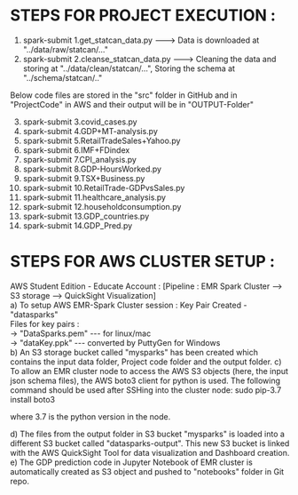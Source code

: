 STEPS FOR PROJECT EXECUTION :
==============================

1. spark-submit 1.get_statcan_data.py ---> Data is downloaded at "../data/raw/statcan/..."
2. spark-submit 2.cleanse_statcan_data.py ---> Cleaning the data and storing at "../data/clean/statcan/...", Storing the schema at "../schema/statcan/.."

Below code files are stored in the "src" folder in GitHub and in "ProjectCode" in AWS and their output will be in "OUTPUT-Folder"

3. spark-submit 3.covid_cases.py
4. spark-submit 4.GDP+MT-analysis.py
5. spark-submit 5.RetailTradeSales+Yahoo.py
6. spark-submit 6.IMF+FDindex
7. spark-submit 7.CPI_analysis.py
8. spark-submit 8.GDP-HoursWorked.py
9. spark-submit 9.TSX+Business.py
10. spark-submit 10.RetailTrade-GDPvsSales.py
11. spark-submit 11.healthcare_analysis.py
12. spark-submit 12.householdconsumption.py
13. spark-submit 13.GDP_countries.py
14. spark-submit 14.GDP_Pred.py


STEPS FOR AWS CLUSTER SETUP :
==============================

AWS Student Edition - Educate Account : [Pipeline : EMR Spark Cluster --> S3 storage --> QuickSight Visualization]  
a) To setup AWS EMR-Spark Cluster session : Key Pair Created - "datasparks"  
Files for key pairs :  
-> "DataSparks.pem" --- for linux/mac  
-> "dataKey.ppk" --- converted by PuttyGen for Windows  
b) An S3 storage bucket called "mysparks" has been created which contains the input data folder, Project code folder and the output folder. 
c) To allow an EMR cluster node to access the AWS S3 objects (here, the input json schema files), the AWS boto3 client for python is used. The following command should be used after SSHing into the cluster node:
sudo pip-3.7 install boto3

where 3.7 is the python version in the node.

d) The files from the output folder in S3 bucket "mysparks" is loaded into a different S3 bucket called "datasparks-output". This new S3 bucket is linked with the AWS QuickSight Tool for data visualization and Dashboard creation.  
e) The GDP prediction code in Jupyter Notebook of EMR cluster is automatically created as S3 object and pushed to "notebooks" folder in Git repo.
